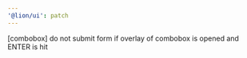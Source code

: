 ```yaml
---
'@lion/ui': patch
---
```


[combobox] do not submit form if overlay of combobox is opened and ENTER is hit
